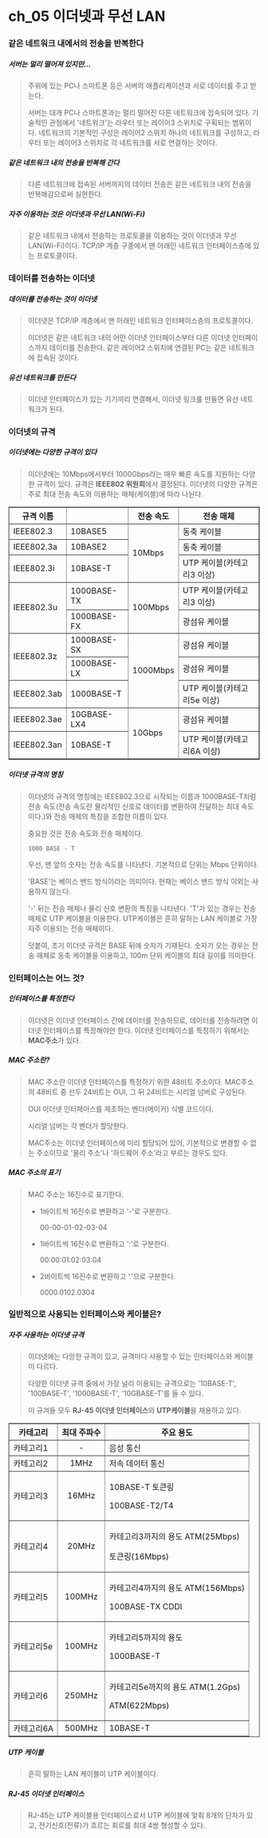 # ch_05 이더넷과 무선 LAN

### 같은 네트워크 내에서의 전송을 반복한다

##### 서버는 멀리 떨어져 있지만...

> 주위에 있는 PC나 스마트폰 등은 서버의 애플리케이션과 서로 데이터를 주고 받는다.
>
> 서버는 대개 PC나 스마트폰과는 멀리 떨어진 다른 네트워크에 접속되어 있다. 기술적인 관점에서 '네트워크'는 라우터 또는 레이어3 스위치로 구획되는 범위이다. 네트워크의 기본적인 구성은 레이어2 스위치 하나의 네트워크를 구성하고, 라우터 또는 레이어3 스위치로 각 네트워크를 서로 연결하는 것이다.

##### 같은 네트워크 내의 전송을 반복해 간다

> 다른 네트워크에 접속된 서버까지의 데이터 전송은 같은 네트워크 내의 전송을 반복해감으로써 실현한다.

##### 자주 이용하는 것은 이더넷과 무선 LAN(Wi-Fi)

> 같은 네트워크 내에서 전송하는 프로토콜을 이용하는 것이 이더넷과 무선 LAN(Wi-Fi)이다. TCP/IP 계층 구종에서 맨 아래인 네트워크 인터페이스층에 있는 프로토콜이다.



### 데이터를 전송하는 이더넷

##### 데이터를 전송하는 것이 이더넷

> 이더넷은 TCP/IP 계층에서 맨 아래인 네트워크 인터페이스층의 프로토콜이다. 
>
> 이더넷은 같은 네트워크 내의 어떤 이더넷 인터페이스부터 다른 이더넷 인터페이스까지 데이터를 전송한다. 같은 레이어2 스위치에 연결된 PC는 같은 네트워크에 접속된 것이다.

##### 유선 네트워크를 만든다

> 이더넷 인터페이스가 있는 기기끼리 연결해서, 이더넷 링크를 만들면 유선 네트워크가 된다.



### 이더넷의 규격

##### 이더넷에는 다양한 규격이 있다

> 이더넷에는 10Mbps에서부터 1000Gbps라는 매우 빠른 속도를 지원하는 다양한 규격이 있다. 규격은 <strong>IEEE802 위원회</strong>에서 결정된다. 이더넷의 다양한 규격은 주로 최대 전송 속도와 이용하는 매체(케이블)에 따라 나뉜다.

<table border>
  <thead>
    <tr>
      <th colspan=2>규격 이름</th>
      <th></th>
      <th>전송 속도</th>
      <th>전송 매체</th>
    </tr>
  </thead>
  <tbody>
    <tr>
      <td colspan=2>IEEE802.3</td>
      <td >10BASE5</td>
      <td rowspan=3>10Mbps</td>
      <td >동축 케이블</td>
    </tr>
    <tr>
      <td colspan=2>IEEE802.3a</td>
      <td >10BASE2</td>
      <td>동축 케이블</td>
    </tr>
    <tr>
      <td colspan=2>IEEE802.3i</td>
      <td >10BASE-T</td>
      <td>UTP 케이블(카테고리3 이상)</td>
    </tr>    
    <tr>
      <td rowspan=2 colspan=2>IEEE802.3u</td>
      <td>1000BASE-TX</td>
      <td rowspan=2>100Mbps</td>
      <td>UTP 케이블(카테고리3 이상)</td>
    </tr>
    <tr>
      <td>1000BASE-FX</td>
      <td>광섬유 케이블</td>
    </tr>    
    <tr>
      <td rowspan=2 colspan=2>IEEE802.3z</td>
      <td>1000BASE-SX</td>
      <td rowspan=3>1000Mbps</td>
      <td>광섬유 케이블</td>
    </tr>
    <tr>
      <td>1000BASE-LX</td>
      <td>광섬유 케이블</td>
    </tr>
    <tr>
      <td colspan=2>IEEE802.3ab</td>
      <td>1000BASE-T</td>
      <td>UTP 케이블(카테고리5e 이상)</td>
    </tr>    
    <tr>
      <td colspan=2>IEEE802.3ae</td>
      <td>10GBASE-LX4</td>
      <td rowspan=2>10Gbps</td>
      <td>광섬유 케이블</td>
    </tr>
    <tr>
      <td colspan=2>IEEE802.3an</td>
      <td>10BASE-T</td>
      <td>UTP 케이블(카테고리6A 이상)</td>
    </tr>     
  </tbody>
</table>

##### 이더넷 규격의 명칭

> 이더넷의 규격의 명칭에는 IEEE802.3으로 시작되는 이름과 1000BASE-T처럼 전송 속도(전송 속도란 물리적인 신호로 데이터를 변환하여 전달하는 최대 속도이다.)와 전송 매체의 특징을 조합한 이름이 있다.
>
> 중요한 것은 전송 속도와 전송 매체이다.
>
> `1000 BASE - T` 
>
> 우선, 맨 앞의 숫자는 전송 속도를 나타낸다. 기본적으로 단위는 Mbps 단위이다. 
>
> 'BASE'는 베이스 밴드 방식이라는 의미이다. 현재는 베이스 밴드 방식 이외는 사용하지 않는다.
>
> '-' 뒤는 전송 매체나 물리 신호 변환의 특징을 나타낸다. 'T'가 있는 경우는 전송 매체로 UTP 케이블을 이용한다. UTP케이블은 흔히 말하는 LAN 케이블로 가장 자주 이용되는 전송 매체이다.
>
> 덧붙여, 초기 이더넷 규격은 BASE 뒤에 숫자가 기재된다. 숫자가 오는 경우는 전송 매체로 동축 케이블을 이용하고, 100m 단위 케이블의 최대 길이를 의미한다.



### 인터페이스는 어느 것?

##### 인터페이스를 특정한다

> 이더넷은 이더넷 인터페이스 간에 데이터를 전송하므로, 데이터를 전송하려면 이더넷 인터페이스를 특정해야만 한다. 이더넷 인터페이스를 특정하기 위해서는 <strong>MAC주소</strong>가 있다.

##### MAC 주소란?

> MAC 주소란 이더넷 인터페이스를 특정하기 위한 48비트 주소이다. MAC주소의 48비트 중 선두 24비트는 OUI, 그 뒤 24비트는 시리얼 넘버로 구성된다.
>
> OUI 이더넷 인터페이스를 제조하는 벤더(메이커) 식별 코드이다.
>
> 시리얼 넘버는 각 벤더가 할당한다.
>
> MAC주소는 이더넷 인터페이스에 미리 할당되어 있어, 기본적으로 변경할 수 없는 주소이므로 '물리 주소'나 '하드웨어 주소'라고 부르는 경우도 있다.

##### MAC 주소의 표기

> MAC 주소는 16진수로 표기한다.
>
> - 1바이트씩 16진수로 변환하고 '-'로 구분한다.
>
>   00-00-01-02-03-04
>
> - 1바이트씩 16진수로 변환하고 ':'로 구분한다.
>
>   00:00:01:02:03:04
>
> - 2바이트씩 16진수로 변환하고 '.'으로 구분한다.
>
>   0000.0102.0304



### 일반적으로 사용되는 인터페이스와 케이블은?

##### 자주 사용하는 이더넷 규격

> 이더넷에는 다앙한 규격이 있고, 규격마다 사용할 수 있는 인터페이스와 케이블이 다르다. 
>
> 다양한 이더넷 규격 중에서 가장 널리 이용되는 규격으로는 '10BASE-T', '100BASE-T', '1000BASE-T', '10GBASE-T'를 들 수 있다. 
>
> 이 규겨들 모두 <strong>RJ-45 이더넷 인터페이스</strong>와 <strong>UTP케이블</strong>을 채용하고 있다.

<table border>
  <thead>
    <tr>
      <th>카테고리</th>
      <th>최대 주파수</th>
      <th>주요 용도</th>
    </tr>
  </thead>
  <tbody>
    <tr>
      <td >카테고리1</td>
      <td style="text-align:center;"> - </td>
      <td >음성 통신</td>
    </tr>  
    <tr>
      <td >카테고리2</td>
      <td style="text-align:center;"> 1MHz </td>
      <td >저속 데이터 통신</td>
    </tr>  
    <tr>
      <td >카테고리3</td>
      <td style="text-align:center;"> 16MHz </td>
      <td >
        <p><span style="display:inline-block; text-align:left;">10BASE-T</span> <span style="display:inline-block; text-align:right;">토큰링</span></p>
        <p>100BASE-T2/T4</p>
      </td>
    </tr>  
    <tr>
      <td >카테고리4</td>
      <td style="text-align:center;"> 20MHz </td>
      <td >
        <p><span style="display:inline-block; text-align:left;">카테고리3까지의 용도</span> <span style="display:inline-block; text-align:right;">ATM(25Mbps)</span></p>
        <p>토큰링(16Mbps)</p>
      </td>
    </tr>  
    <tr>
      <td >카테고리5</td>
      <td style="text-align:center;"> 100MHz </td>
      <td>
        <p><span style="display:inline-block; text-align:left;">카테고리4까지의 용도</span> <span style="display:inline-block; text-align:right;">ATM(156Mbps)</span></p>
        <p><span style="display:inline-block; text-align:left;">100BASE-TX</span> <span style="display:inline-block; text-align:right;">CDDI</span></p>        
      </td>
    </tr>  
    <tr>
      <td >카테고리5e</td>
      <td style="text-align:center;"> 100MHz </td>
      <td >
        <p>카테고리5까지의 용도</p>
        <p>1000BASE-T</p>
      </td>
    </tr>  
    <tr>
      <td >카테고리6</td>
      <td style="text-align:center;"> 250MHz </td>
      <td >
        <p><span style="display:inline-block; text-align:left;">카테고리5e까지의 용도</span> <span style="display:inline-block; text-align:right;">ATM(1.2Gps)</span></p>
        <p>ATM(622Mbps)</p>
      </td>
    </tr>  
    <tr>
      <td >카테고리6A</td>
      <td style="text-align:center;"> 500MHz </td>
      <td >10BASE-T</td>
    </tr>  
  </tbody>
</table>

##### UTP 케이블

> 흔히 말하는 LAN 케이블이 UTP 케이블이다.

##### RJ-45 이더넷 인터페이스

> RJ-45는 UTP 케이블용 인터페이스로서 UTP 케이블에 맞춰 8개의 단자가 있고, 전기신호(전류)가 흐르는 회로를 최대 4쌍 형성할 수 있다.















